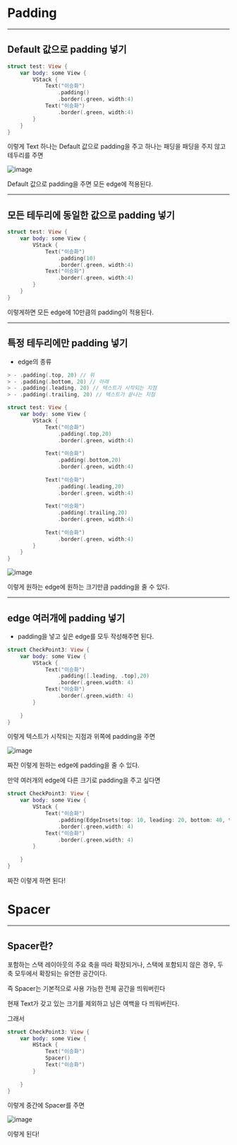 # Padding
---

## Default 값으로 padding 넣기

```swift
struct test: View {
    var body: some View {
        VStack {
            Text("이승화")
                .padding()
                .border(.green, width:4)
            Text("이승화")
                .border(.green, width:4)
        }
    }
}
```
이렇게 Text 하나는 Default 값으로 padding을 주고 하나는 패딩을 패딩을 주지 않고 테두리를 주면

![image](https://cdn.discordapp.com/attachments/1098858102582956064/1137997107194777640/2023-08-07_3.34.08.png)

Default 값으로 padding을 주면 모든 edge에 적용된다.

***

## 모든 테두리에 동일한 값으로 padding 넣기
```swift
struct test: View {
    var body: some View {
        VStack {
            Text("이승화")
                .padding(10)
                .border(.green, width:4)
            Text("이승화")
                .border(.green, width:4)
        }
    }
}
```

이렇게하면 모든 edge에 10만큼의 padding이 적용된다.

***

## 특정 테두리에만 padding 넣기

- edge의 종류

```swift
> - .padding(.top, 20) // 위
> - .padding(.bottom, 20) // 아래
> - .padding(.leading, 20) // 텍스트가 시작되는 지점
> - .padding(.trailing, 20) // 텍스트가 끝나는 지점
```

```swift
struct test: View {
    var body: some View {
        VStack {
            Text("이승화")
                .padding(.top,20)
                .border(.green, width:4)
            
            Text("이승화")
                .padding(.bottom,20)
                .border(.green, width:4)
            
            Text("이승화")
                .padding(.leading,20)
                .border(.green, width:4)
            
            Text("이승화")
                .padding(.trailing,20)
                .border(.green, width:4)
            
            Text("이승화")
                .border(.green, width:4)
        }
    }
}
```

![image](https://cdn.discordapp.com/attachments/1085531422468603975/1138002996857417758/2023-08-07_3.57.21.png)

이렇게 원하는 edge에 원하는 크기만큼 padding을 줄 수 있다.

***

## edge 여러개에 padding 넣기

- padding을 넣고 싶은 edge를 모두 작성해주면 된다.

```swift
struct CheckPoint3: View {
    var body: some View {
        VStack {
            Text("이승화")
                .padding([.leading, .top],20)
                .border(.green,width: 4)
            Text("이승화")
                .border(.green,width: 4)
        }
        
    }
}
```
이렇게 텍스트가 시작되는 지점과 위쪽에 padding을 주면 

![image](https://cdn.discordapp.com/attachments/1098858102582956064/1138007029114486824/2023-08-07_4.13.34.png)

짜잔 이렇게 원하는 edge에 padding을 줄 수 있다.

만약 여러개의 edge에 다른 크기로 padding을 주고 싶다면 

```swift
struct CheckPoint3: View {
    var body: some View {
        VStack {
            Text("이승화")
                .padding(EdgeInsets(top: 10, leading: 20, bottom: 40, trailing: 0))
                .border(.green,width: 4)
            Text("이승화")
                .border(.green,width: 4)
        }
        
    }
}
```
짜잔 이렇게 하면 된다!

# Spacer
---

## Spacer란?
포함하는 스택 레이아웃의 주요 축을 따라 확장되거나, 스택에 포함되지 않은 경우, 두 축 모두에서 확장되는 유연한 공간이다.

즉 Spacer는 기본적으로 사용 가능한 전체 공간을 띄워버린다

현재 Text가 갖고 있는 크기를 제외하고 남은 여백을 다 띄워버린다.

그래서 

```swift
struct CheckPoint3: View {
    var body: some View {
        HStack {
            Text("이승화")
            Spacer()
            Text("이승화")
        }
        
    }
}
```
이렇게 중간에 Spacer를 주면

![image](https://cdn.discordapp.com/attachments/1098858102582956064/1138471668512206981/2023-08-08_10.59.13.png)

이렇게 된다!
